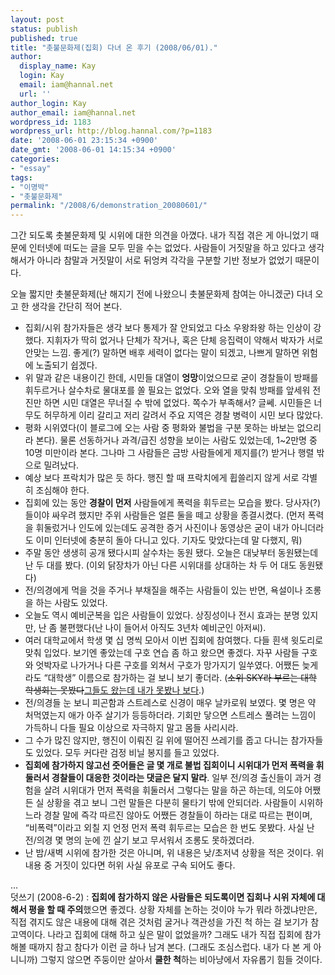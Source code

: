 ```yaml
---
layout: post
status: publish
published: true
title: "촛불문화제(집회) 다녀 온 후기 (2008/06/01)."
author:
  display_name: Kay
  login: Kay
  email: iam@hannal.net
  url: ''
author_login: Kay
author_email: iam@hannal.net
wordpress_id: 1183
wordpress_url: http://blog.hannal.com/?p=1183
date: '2008-06-01 23:15:34 +0900'
date_gmt: '2008-06-01 14:15:34 +0900'
categories:
- "essay"
tags:
- "이명박"
- "촛불문화제"
permalink: "/2008/6/demonstration_20080601/"
---
```

<p>그간 되도록 촛불문화제 및 시위에 대한 의견을 아꼈다. 내가 직접 겪은 게 아니었기 때문에 인터넷에 떠도는 글을 모두 믿을 수는 없었다. 사람들이 거짓말을 하고 있다고 생각해서가 아니라 참말과 거짓말이 서로 뒤엉켜 각각을 구분할 기반 정보가 없었기 때문이다.</p>
<p>오늘 짧지만 촛불문화제(난 해지기 전에 나왔으니 촛불문화제 참여는 아니겠군) 다녀 오고 한 생각을 간단히 적어 본다.</p>
<ul>
<li>집회/시위 참가자들은 생각 보다 통제가 잘 안되었고 다소 우왕좌왕 하는 인상이 강했다. 지휘자가 딱히 없거나 단체가 작거나, 혹은 단체 응집력이 약해서 박자가 서로 안맞는 느낌. 좋게(?) 말하면 배후 세력이 없다는 말이 되겠고, 나쁘게 말하면 위험에 노출되기 쉽겠다.</li>
<li>위 말과 같은 내용이긴 한데, 시민들 대열이 <strong>엉망</strong>이었으므로 굳이 경찰들이 방패를 휘두르거나 살수차로 물대포를 쏠 필요는 없었다. 오와 열을 맞춰 방패를 앞세워 전진만 하면 시민 대열은 무너질 수 밖에 없었다. 쪽수가 부족해서? 글쎄. 시민들은 너무도 허무하게 이리 갈리고 저리 갈려서 주요 지역은 경찰 병력이 시민 보다 많았다.</li>
<li>평화 시위였다(이 블로그에 오는 사람 중 평화와 불법을 구분 못하는 바보는 없으리라 본다). 물론 선동하거나 과격/급진 성향을 보이는 사람도 있었는데, 1~2만명 중 10명 미만이라 본다. 그나마 그 사람들은 금방 사람들에게 제지를(?) 받거나 행렬 밖으로 밀려났다.</li>
<li>예상 보다 프락치가 많은 듯 하다. 행진 할 때 프락치에게 휩쓸리지 않게 서로 각별히 조심해야 한다.</li>
<li>집회에 있는 동안 <strong>경찰이 먼저</strong> 사람들에게 폭력을 휘두르는 모습을 봤다. 당사자(?)들이야 싸우려 했지만 주위 사람들은 얼른 둘을 떼고 상황을 종결시켰다. (먼저 폭력을 휘둘렀거나 인도에 있는데도 공격한 증거 사진이나 동영상은 굳이 내가 아니더라도 이미 인터넷에 충분히 돌아 다니고 있다. 기자도 맞았다는데 말 다했지, 뭐)</li>
<li>주말 동안 생생히 공개 됐다시피 살수차는 동원 됐다. 오늘은 대낮부터 동원됐는데 난 두 대를 봤다. (이외 닭장차가 아닌 다른 시위대를 상대하는 차 두 어 대도 동원됐다)</li>
<li>전/의경에게 먹을 것을 주거나 부채질을 해주는 사람들이 있는 반면, 욕설이나 조롱을 하는 사람도 있었다.</li>
<li>오늘도 역시 예비군복을 입은 사람들이 있었다. 상징성이나 전시 효과는 분명 있지만, 난 좀 불편했다(난 나이 들어서 아직도 3년차 예비군인 아저씨).</li>
<li>여러 대학교에서 학생 몇 십 명씩 모아서 이번 집회에 참여했다. 다들 흰색 윗도리로 맞춰 입었다. 보기엔 좋았는데 구호 연습 좀 하고 왔으면 좋겠다. 자꾸 사람들 구호와 엇박자로 나가거나 다른 구호를 외쳐서 구호가 망가지기 일쑤였다. 어쨌든 늦게라도 “대학생” 이름으로 참가하는 걸 보니 보기 좋더라. (<del datetime="2008-06-02T05:00:59+00:00">소위 SKY라 부르는 대학 학생회는 못봤다</del><ins datetime="2008-06-02T05:00:59+00:00"><a href="http://media.daum.net/economic/others/view.html?cateid=1041&newsid=20080601184806862&cp=khan">그들도 왔는데 내가 못봤나 보다</a></ins>.)</li>
<li>전/의경들 눈 보니 피곤함과 스트레스로 신경이 매우 날카로워 보였다. 몇 명은 약 처먹였는지 애가 아주 살기가 등등하더라. 기회만 닿으면 스트레스 풀려는 느낌이 가득하니 다들 필요 이상으로 자극하지 말고 몸들 사리시라.</li>
<li>그 수가 많진 않지만, 행진이 이뤄진 길 위에 떨어진 쓰레기를 줍고 다니는 참가자들도 있었다. 모두 커다란 검정 비닐 봉지를 들고 있었다.</li>
<li><strong>집회에 참가하지 않고선 줏어들은 글 몇 개로 불법 집회이니 시위대가 먼저 폭력을 휘둘러서 경찰들이 대응한 것이라는 댓글은 달지 말라</strong>. 일부 전/의경 출신들이 과거 경험을 살려 시위대가 먼저 폭력을 휘둘러서 그렇다는 말을 하곤 하는데, 의도야 어쨌든 실 상황을 겪고 보니 그런 말들은 다분히 물타기 밖에 안되더라. 사람들이 시위하느라 경찰 말에 즉각 따르진 않아도 어쨌든 경찰들이 하라는 대로 따르는 편이며, “비폭력”이라고 외칠 지 언정 먼저 폭력 휘두르는 모습은 한 번도 못봤다. 사실 난 전/의경 몇 명의 눈에 낀 살기 보고 무서워서 조롱도 못하겠더라.</li>
<li>난 밤/새벽 시위에 참가한 것은 아니며, 위 내용은 낮/초저녁 상황을 적은 것이다. 위 내용 중 거짓이 있다면 허위 사실 유포로 구속 되어도 좋다.</li>
</ul>
<p>...<br />
덧쓰기 (2008-6-2) : <strong>집회에 참가하지 않은 사람들은 되도록이면 집회나 시위 자체에 대해서 평을 할 때 주의</strong>했으면 좋겠다. 상황 자체를 논하는 것이야 누가 뭐라 하겠냐만은, 직접 겪지도 않은 내용에 대해 겪은 것처럼 굴거나 객관성을 가진 척 하는 걸 보기가 참 고역이다. 나라고 집회에 대해 하고 싶은 말이 없었을까? 그래도 내가 직접 집회에 참가 해볼 때까지 참고 참다가 이런 글 하나 남겨 본다. (그래도 조심스럽다. 내가 다 본 게 아니니까) 그렇지 않으면 주둥이만 살아서 <strong>쿨한 척</strong>하는 비아냥에서 자유롭기 힘들 것이다.</p>
